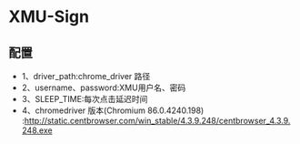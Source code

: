 
# XMU-Sign 
## 配置
- 1、driver_path:chrome_driver 路径
- 2、username、password:XMU用户名、密码
- 3、SLEEP_TIME:每次点击延迟时间
- 4、chromedriver 版本(Chromium 86.0.4240.198)    :http://static.centbrowser.com/win_stable/4.3.9.248/centbrowser_4.3.9.248.exe
